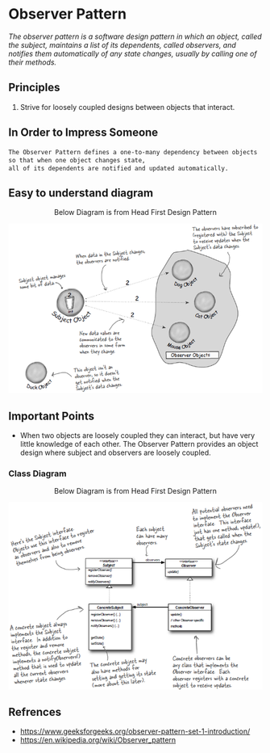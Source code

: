 # Observer Pattern

*The observer pattern is a software design pattern in which an object, called the subject, maintains a list of its dependents, called observers, and notifies them automatically of any state changes, usually by calling one of their methods.*

## Principles
1. Strive for loosely coupled designs between objects that interact.

## In Order to Impress Someone
```
The Observer Pattern defines a one-to-many dependency between objects so that when one object changes state, 
all of its dependents are notified and updated automatically.
```

## Easy to understand diagram
<p align="center">
 Below Diagram is from Head First Design Pattern
</p>

![Image](observerPatternDiag.png)

## Important Points
* When two objects are loosely coupled they can interact, but have very little knowledge of each other. The Observer Pattern provides an object design where subject and observers are loosely coupled.

### Class Diagram
<p align="center">
 Below Diagram is from Head First Design Pattern
</p>

![Image](observerPattern.png)


## Refrences
* https://www.geeksforgeeks.org/observer-pattern-set-1-introduction/
* https://en.wikipedia.org/wiki/Observer_pattern
